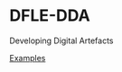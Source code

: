 # DFLE-DDA
Developing Digital Artefacts

[Examples](https://jonathanwatkins.github.io/DFLE-DDA/index.html)
